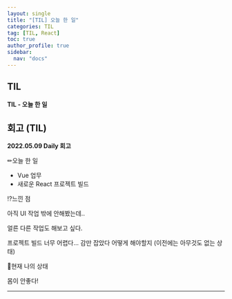 ```yaml
---
layout: single
title: "[TIL] 오늘 한 일"
categories: TIL
tag: [TIL, React]
toc: true
author_profile: true
sidebar:
  nav: "docs"
---
```


## TIL

**TIL - 오늘 한 일**

## 회고 (TIL)

**2022.05.09 Daily 회고**

✏오늘 한 일

- Vue 업무
- 새로운 React 프로젝트 빌드

⁉느낀 점

아직 UI 작업 밖에 안해봤는데..

얼른 다른 작업도 해보고 싶다.

프로젝트 빌드 너무 어렵다... 감만 잡았다 어떻게 해야할지 (이전에는 아무것도 없는 상태)

🎃현재 나의 상태

몸이 안좋다!

<hr>
